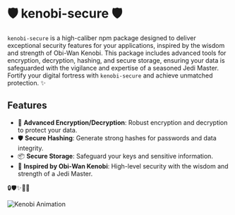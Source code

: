 # 🛡️ kenobi-secure 🛡️

`kenobi-secure` is a high-caliber npm package designed to deliver exceptional security features for your applications, inspired by the wisdom and strength of Obi-Wan Kenobi. This package includes advanced tools for encryption, decryption, hashing, and secure storage, ensuring your data is safeguarded with the vigilance and expertise of a seasoned Jedi Master. Fortify your digital fortress with `kenobi-secure` and achieve unmatched protection. ✨

## Features

- 🔐 **Advanced Encryption/Decryption**: Robust encryption and decryption to protect your data.
- 🛡️ **Secure Hashing**: Generate strong hashes for passwords and data integrity.
- 📦 **Secure Storage**: Safeguard your keys and sensitive information.
- 🌌 **Inspired by Obi-Wan Kenobi**: High-level security with the wisdom and strength of a Jedi Master.

🔒🛡️✨💫🌠

![Kenobi Animation](https://media.giphy.com/media/3o6ozl3oJGxHkl5AbK/giphy.gif)
